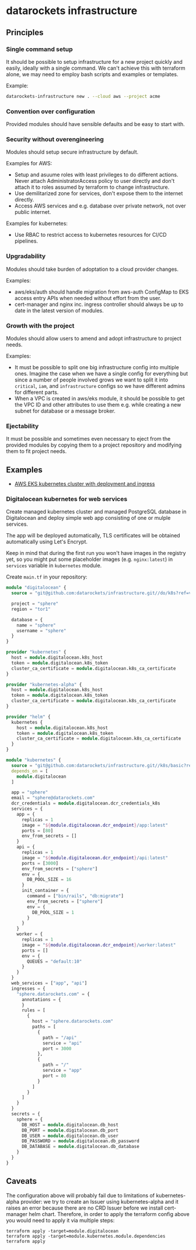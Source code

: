# datarockets infrastructure

## Principles

### Single command setup

It should be possible to setup infrastructure for a new project quickly and easily, ideally with a single command. We can't achieve this with terraform alone, we may need to employ bash scripts and examples or templates.

Example:
```bash
datarockets-infrastructure new . --cloud aws --project acme
```

### Convention over configuration

Provided modules should have sensible defaults and be easy to start with.

### Security without overengineering

Modules should setup secure infrastructure by default.

Examples for AWS:
* Setup and asuume roles with least privileges to do different actions. Never attach AdministratorAccess policy to user directly and don't attach it to roles assumed by terraform to change infrastructure.
* Use demilitarized zone for services, don't expose them to the internet directly.
* Access AWS services and e.g. database over private network, not over public internet.

Examples for kubernetes:
* Use RBAC to restrict access to kubernetes resources for CI/CD pipelines.

### Upgradability

Modules should take burden of adoptation to a cloud provider changes.

Examples:
* aws/eks/auth should handle migration from aws-auth ConfigMap to EKS access entry APIs when needed without effort from the user.
* cert-manager and nginx inc. ingress controller should always be up to date in the latest version of modules.

### Growth with the project

Modules should allow users to amend and adopt infrastructure to project needs.

Examples:
* It must be possible to split one big infrastructure config into multiple ones. Imagine the case when we have a single config for everything but since a number of people involved grows we want to split it into `critical`, `iam`, and `infrastructure` configs so we have different admins for different parts.
* When a VPC is created in aws/eks module, it should be possible to get the VPC ID and other attributes to use them e.g. while creating a new subnet for database or a message broker.

### Ejectability

It must be possible and sometimes even necessary to eject from the provided modules by copying them to a project repository and modifying them to fit project needs.


## Examples

* [AWS EKS kubernetes cluster with deployment and ingress](examples/aws-eks-cluster)

### Digitalocean kubernetes for web services

Create managed kubernetes cluster and managed PostgreSQL database in Digitalocean and deploy simple web app consisting of one or mulple services.

The app will be deployed automatically, TLS certificates will be obtained automatically using Let's Encrypt.

Keep in mind that during the first run you won't have images in the registry yet, so you might put some placeholder images (e.g. `nginx:latest`) in `services` variable in `kubernetes` module.

Create `main.tf` in your repository:
```tf
module "digitalocean" {
  source = "git@github.com:datarockets/infrastructure.git//do/k8s?ref=v0.1.0"

  project = "sphere"
  region = "tor1"

  database = {
    name = "sphere"
    username = "sphere"
  }
}

provider "kubernetes" {
  host = module.digitalocean.k8s_host
  token = module.digitalocean.k8s_token
  cluster_ca_certificate = module.digitalocean.k8s_ca_certificate
}

provider "kubernetes-alpha" {
  host = module.digitalocean.k8s_host
  token = module.digitalocean.k8s_token
  cluster_ca_certificate = module.digitalocean.k8s_ca_certificate
}

provider "helm" {
  kubernetes {
    host = module.digitalocean.k8s_host
    token = module.digitalocean.k8s_token
    cluster_ca_certificate = module.digitalocean.k8s_ca_certificate
  }
}

module "kubernetes" {
  source = "git@github.com:datarockets/infrastructure.git//k8s/basic?ref=v0.1.0"
  depends_on = [
    module.digitalocean
  ]

  app = "sphere"
  email = "sphere@datarockets.com"
  dcr_credentials = module.digitalocean.dcr_credentials_k8s
  services = {
    app = {
      replicas = 1
      image = "${module.digitalocean.dcr_endpoint}/app:latest"
      ports = [80]
      env_from_secrets = []
    }
    api = {
      replicas = 1
      image = "${module.digitalocean.dcr_endpoint}/api:latest"
      ports = [3000]
      env_from_secrets = ["sphere"]
      env = {
        DB_POOL_SIZE = 16
      }
      init_container = {
        command = ["bin/rails", "db:migrate"]
        env_from_secrets = ["sphere"]
        env = {
          DB_POOL_SIZE = 1
        }
      }
    }
    worker = {
      replicas = 1
      image = "${module.digitalocean.dcr_endpoint}/worker:latest"
      ports = []
      env = {
        QUEUES = "default:10"
      }
    }
  }
  web_services = ["app", "api"]
  ingresses = {
    "sphere.datarockets.com" = {
      annotations = {
      }
      rules = [
        {
          host = "sphere.datarockets.com"
          paths = [
            {
              path = "/api"
              service = "api"
              port = 3000
            },
            {
              path = "/"
              service = "app"
              port = 80
            }
          ]
        }
      ]
    }
  }
  secrets = {
    sphere = {
      DB_HOST = module.digitalocean.db_host
      DB_PORT = module.digitalocean.db_port
      DB_USER = module.digitalocean.db_user
      DB_PASSWORD = module.digitalocean.db_password
      DB_DATABASE = module.digitalocean.db_database
    }
  }
}
```

## Caveats

The configuration above will probably fail due to limitations of kubernetes-alpha provider: we try to create an Issuer using kubernetes-alpha and it raises an error because there are no CRD Issuer before we install cert-manager helm chart. Therefore, in order to apply the terraform config above you would need to apply it via multiple steps:
```
terraform apply -target=module.digitalocean
terraform apply -target=module.kubernetes.module.dependencies
terraform apply
```
